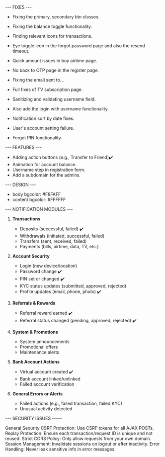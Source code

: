 --- FIXES ---

- Fixing the primary, secondary btn classes.
- Fixing the balance toggle functionality.
- Finding relevant icons for transactions.
- Eye toggle icon in the forgot password page and also the resend timeout.

- Quick amount issues in buy airtime page.
- No back to OTP page in the register page.
- Fixing the email sent to...
- Full fixes of TV subscription page.
- Sanitizing and validating username field.
- Also add the login with username functionality.
- Notification sort by date fixes.
- User's account setting failure.
- Forgot PIN functionality.

--- FEATURES ---

- Adding action buttons (e.g., Transfer to Friend)✔️
- Animation for account balance.
- Username step in registration form.
- Add a subdomain for the admins.

--- DESIGN ---

- body bgcolor: #F8FAFF
- content bgcolor: #FFFFFF

--- NOTIFICATION MODULES ---

1. **Transactions**
   - Deposits (successful, failed) ✔️
   - Withdrawals (initiated, successful, failed)
   - Transfers (sent, received, failed)
   - Payments (bills, airtime, data, TV, etc.)

2. **Account Security**
   - Login (new device/location)
   - Password change ✔️
   - PIN set or changed ✔️
   - KYC status updates (submitted, approved, rejected)
   - Profile updates (email, phone, photo) ✔️

3. **Referrals & Rewards**
   - Referral reward earned ✔️
   - Referral status changed (pending, approved, rejected) ✔️

4. **System & Promotions**
   - System announcements 
   - Promotional offers
   - Maintenance alerts

5. **Bank Account Actions**
   - Virtual account created ✔️
   - Bank account linked/unlinked 
   - Failed account verification

7. **General Errors or Alerts**
   - Failed actions (e.g., failed transaction, failed KYC)
   - Unusual activity detected


--- SECURITY ISSUES -----

General Security
CSRF Protection: Use CSRF tokens for all AJAX POSTs.
Replay Protection: Ensure each transaction/request ID is unique and not reused.
Strict CORS Policy: Only allow requests from your own domain.
Session Management: Invalidate sessions on logout or after inactivity.
Error Handling: Never leak sensitive info in error messages.